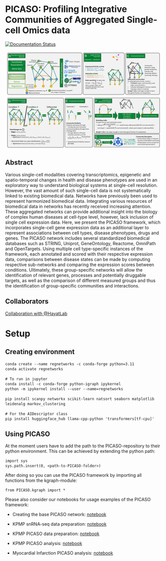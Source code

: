 # PICASO: Profiling Integrative Communities of Aggregated Single-cell Omics data

[![Documentation Status](https://readthedocs.org/projects/picaso/badge/?version=latest)](https://picaso.readthedocs.io/en/latest/?badge=latest)

![alt text](./docs/picaso_framework.png "PICASO Framework")

## Abstract

Various single-cell modalities covering transcriptomics, epigenetic and spatio-temporal changes in health and disease phenotypes are used in an exploratory way to understand biological systems at single-cell resolution. However, the vast amount of such single-cell data is not systematically linked to existing biomedical data. Networks have previously been used to represent harmonized biomedical data. Integrating various resources of biomedical data in networks  has recently received increasing attention. These aggregated networks can provide additional insight into the biology of complex human diseases at cell-type level, however, lack inclusion of single cell expression data. Here, we present the PICASO framework, which incorporates single-cell gene expression data as an additional layer to represent associations between cell types, disease phenotypes, drugs and genes. The PICASO network includes several standardized biomedical databases such as STRING, Uniprot, GeneOntology, Reactome, OmniPath and OpenTargets. Using multiple cell type-specific instances of the framework, each annotated and scored with their respective expression data, comparisons between disease states can be made by computing respective sub-networks and comparing the expression scores between conditions. Ultimately, these group-specific networks will allow the identification of relevant genes, processes and potentially druggable targets, as well as the comparison of different measured groups and thus the identification of group-specific communities and interactions.

## Collaborators

[Collaboration with @HayatLab](https://github.com/hayatlab)

# Setup

## Creating environment

    conda create --name regnetworks -c conda-forge python=3.11
    conda activate regnetworks

    # To run in jupyter
    conda install -c conda-forge python-igraph ipykernel
    python -m ipykernel install --user --name=regnetworks

    pip install scanpy networkx scikit-learn natsort seaborn matplotlib leidenalg markov_clustering

    # For the AIDescriptor class
    pip install huggingface_hub llama-cpp-python 'transformers[tf-cpu]'

## Using PICASO

At the moment users have to add the path to the PICASO-repository to their python environment. This can be achieved by extending the python path:

    import sys
    sys.path.insert(0, <path-to-PICASO-folder>)

After doing so you can use the PICASO framework by importing all functions from the kgraph-module:

    from PICASO.kgraph import *

Please also consider our notebooks for usage examples of the PICASO framework:

- Creating the base PICASO network: [notebook](./blob/main/scripts/create_basic_knowledgegraph.ipynb)

- KPMP snRNA-seq data preparation: [notebook](./blob/main/kpmp/process_snrna.ipynb)

- KPMP PICASO data preparation: [notebook](./blob/main/kpmp/kpmp_celltype_zone_prepare.ipynb)

- KPMP PICASO analysis: [notebook](./blob/main/scripts/kpmp_celltype_zone_diff_analysis_objectified.ipynb)


- Myocardial Infarction PICASO analysis: [notebook](./blob/main/scripts/mi_celltype_zone_diff_analysis.ipynb)



